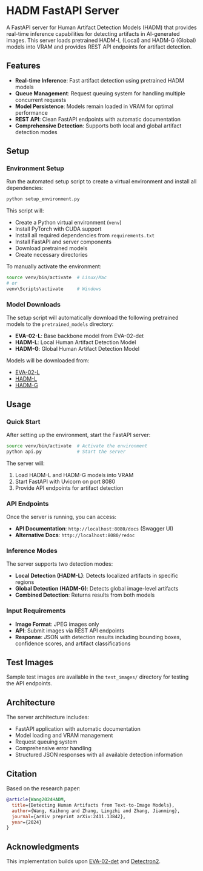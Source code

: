 # HADM FastAPI Server

A FastAPI server for Human Artifact Detection Models (HADM) that provides real-time inference capabilities for detecting artifacts in AI-generated images. This server loads pretrained HADM-L (Local) and HADM-G (Global) models into VRAM and provides REST API endpoints for artifact detection.

## Features

- **Real-time Inference**: Fast artifact detection using pretrained HADM models
- **Queue Management**: Request queuing system for handling multiple concurrent requests  
- **Model Persistence**: Models remain loaded in VRAM for optimal performance
- **REST API**: Clean FastAPI endpoints with automatic documentation
- **Comprehensive Detection**: Supports both local and global artifact detection modes

## Setup

### Environment Setup

Run the automated setup script to create a virtual environment and install all dependencies:

```bash
python setup_environment.py
```

This script will:
- Create a Python virtual environment (`venv`)
- Install PyTorch with CUDA support
- Install all required dependencies from `requirements.txt`
- Install FastAPI and server components
- Download pretrained models
- Create necessary directories

To manually activate the environment:

```bash
source venv/bin/activate  # Linux/Mac
# or
venv\Scripts\activate     # Windows
```

### Model Downloads

The setup script will automatically download the following pretrained models to the `pretrained_models` directory:

- **EVA-02-L**: Base backbone model from EVA-02-det
- **HADM-L**: Local Human Artifact Detection Model  
- **HADM-G**: Global Human Artifact Detection Model

Models will be downloaded from:
- [EVA-02-L](https://huggingface.co/Yuxin-CV/EVA-02/blob/main/eva02/det/eva02_L_coco_det_sys_o365.pth)
- [HADM-L](https://www.dropbox.com/scl/fi/zwasvod906x1akzinnj3i/HADM-L_0249999.pth?rlkey=bqz5517tm8yt8l6ngzne4xejx&st=k1a1gzph&dl=0)
- [HADM-G](https://www.dropbox.com/scl/fi/bzj1m8p4cvm2vg4mai6uj/HADM-G_0249999.pth?rlkey=813x6wraigivc6qx02aut9p2r&st=n8rnb47r&dl=0)

## Usage

### Quick Start

After setting up the environment, start the FastAPI server:

```bash
source venv/bin/activate  # Activate the environment
python api.py             # Start the server
```

The server will:
1. Load HADM-L and HADM-G models into VRAM
2. Start FastAPI with Uvicorn on port 8080
3. Provide API endpoints for artifact detection

### API Endpoints

Once the server is running, you can access:

- **API Documentation**: `http://localhost:8080/docs` (Swagger UI)
- **Alternative Docs**: `http://localhost:8080/redoc`

### Inference Modes

The server supports two detection modes:

- **Local Detection (HADM-L)**: Detects localized artifacts in specific regions
- **Global Detection (HADM-G)**: Detects global image-level artifacts
- **Combined Detection**: Returns results from both models

### Input Requirements

- **Image Format**: JPEG images only
- **API**: Submit images via REST API endpoints
- **Response**: JSON with detection results including bounding boxes, confidence scores, and artifact classifications

## Test Images

Sample test images are available in the `test_images/` directory for testing the API endpoints.

## Architecture

The server architecture includes:
- FastAPI application with automatic documentation
- Model loading and VRAM management
- Request queuing system
- Comprehensive error handling
- Structured JSON responses with all available detection information

## Citation

Based on the research paper:
```bibtex
@article{Wang2024HADM,
  title={Detecting Human Artifacts from Text-to-Image Models},
  author={Wang, Kaihong and Zhang, Lingzhi and Zhang, Jianming},
  journal={arXiv preprint arXiv:2411.13842},
  year={2024}
}
```

## Acknowledgments

This implementation builds upon [EVA-02-det](https://github.com/baaivision/EVA/tree/master/EVA-02/det) and [Detectron2](https://github.com/facebookresearch/detectron2).

